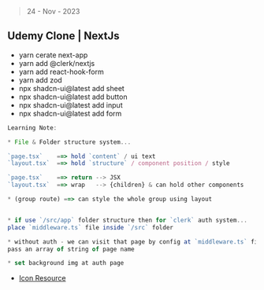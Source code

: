 > 24 - Nov - 2023

## Udemy Clone | NextJs
- yarn cerate next-app
- yarn add @clerk/nextjs
- yarn add react-hook-form
- yarn add zod
- npx shadcn-ui@latest add sheet
- npx shadcn-ui@latest add button
- npx shadcn-ui@latest add input
- npx shadcn-ui@latest add form

```js
Learning Note:

* File & Folder structure system...

`page.tsx`    ==> hold `content` / ui text
`layout.tsx`  ==> hold `structure` / component position / style

`page.tsx`    ==> return --> JSX
`layout.tsx`  ==> wrap   --> {children} & can hold other components

* (group route) ==> can style the whole group using layout


* if use `/src/app` folder structure then for `clerk` auth system...
place `middleware.ts` file inside `/src` folder

* without auth - we can visit that page by config at `middleware.ts` file
pass an array of string of page name

* set background img at auth page
```

- [Icon Resource](https://lucide.dev/icons)
